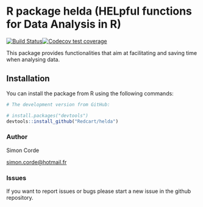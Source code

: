 # R package helda (HELpful functions for Data Analysis in R)
[![Build Status](https://travis-ci.com/Redcart/helda.svg?branch=master)](https://travis-ci.com/Redcart/helda)[![Codecov test coverage](https://codecov.io/gh/Redcart/helda/branch/master/graph/badge.svg)](https://codecov.io/gh/Redcart/helda?branch=master)
  
This package provides functionalities that aim at facilitating and saving time when analysing data.

## Installation

You can install the package from R using the following commands:
``` r
# The development version from GitHub:

# install.packages("devtools")
devtools::install_github("Redcart/helda")
```


### Author

Simon Corde

simon.corde@hotmail.fr

### Issues

If you want to report issues or bugs please start a new issue in the github repository.

